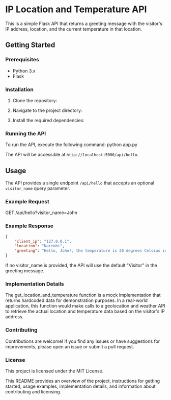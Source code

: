 # IP Location and Temperature API

This is a simple Flask API that returns a greeting message with the visitor's IP address, location, and the current temperature in that location.

## Getting Started

### Prerequisites

- Python 3.x
- Flask

### Installation

1. Clone the repository:


2. Navigate to the project directory:


3. Install the required dependencies:


### Running the API

To run the API, execute the following command: python app.py


The API will be accessible at `http://localhost:5000/api/hello`.

## Usage

The API provides a single endpoint `/api/hello` that accepts an optional `visitor_name` query parameter.

### Example Request

GET /api/hello?visitor_name=John


### Example Response

```json
{
    "client_ip": "127.0.0.1",
    "location": "Nairobi",
    "greeting": "Hello, John!, the temperature is 20 degrees Celsius in Nairobi"
}
```
If no visitor_name is provided, the API will use the default "Visitor" in the greeting message.

### Implementation Details
The get_location_and_temperature function is a mock implementation that returns hardcoded data for demonstration purposes. In a real-world application, this function would make calls to a geolocation and weather API to retrieve the actual location and temperature data based on the visitor's IP address.

### Contributing
Contributions are welcome! If you find any issues or have suggestions for improvements, please open an issue or submit a pull request.

### License
This project is licensed under the MIT License.

This README provides an overview of the project, instructions for getting started, usage examples, implementation details, and information about contributing and licensing.


